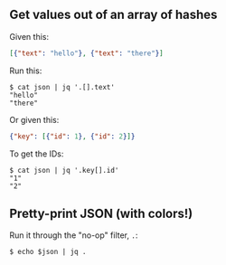 Get values out of an array of hashes
------------------------------------

Given this:

```json
[{"text": "hello"}, {"text": "there"}]
```

Run this:

```console
$ cat json | jq '.[].text'
"hello"
"there"
```

Or given this:

```json
{"key": [{"id": 1}, {"id": 2}]}
```

To get the IDs:

```console
$ cat json | jq '.key[].id'
"1"
"2"
```

Pretty-print JSON (with colors!)
--------------------------------

Run it through the "no-op" filter, `.`:

```console
$ echo $json | jq .
```
